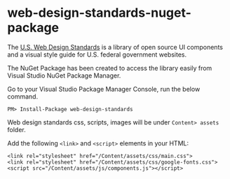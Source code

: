 # web-design-standards-nuget-package
The [U.S. Web Design Standards](https://github.com/18F/web-design-standards) is a library of open source UI components and a visual style guide for U.S. federal government websites.

The NuGet Package has been created to access the library easily from Visual Studio NuGet Package Manager.

Go to your Visual Studio Package Manager Console, run the below command.

`PM> Install-Package web-design-standards`

Web design standards css, scripts, images will be under `Content> assets` folder.

Add the following `<link>` and `<script>` elements in your HTML:

    <link rel="stylesheet" href="/Content/assets/css/main.css">
    <link rel="stylesheet" href="/Content/assets/css/google-fonts.css">
    <script src="/Content/assets/js/components.js"></script>
